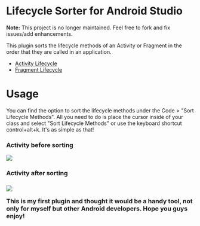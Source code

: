 # Lifecycle Sorter for Android Studio

<b>Note:</b> This project is no longer maintained. Feel free to fork and fix issues/add enhancements.

This plugin sorts the lifecycle methods of an Activity or Fragment in the order that they are called in an application.
  <ul>  
    <li> <a href="https://developer.android.com/reference/android/app/Activity.html#ActivityLifecycle">Activity Lifecycle</a> </li>
    <li> <a href="https://developer.android.com/reference/android/app/Fragment.html#Lifecycle">Fragment Lifecycle</a> </li>
  </ul>

# Usage
<p>You can find the option to sort the lifecycle methods under the Code > "Sort Lifecycle Methods".
All you need to do is place the cursor inside of your class and select "Sort Lifecycle Methods" or use 
the keyboard shortcut control+alt+k. It's as simple as that!</p>

<h3>Activity before sorting</h3>
<img src="http://i.imgur.com/ACAEqD5.png"/>

<h3>Activity after sorting<h3>
<img src="http://i.imgur.com/2wsuGUX.png"/>


<p>This is my first plugin and thought it would be a handy tool, not only for myself but other Android developers. 
Hope you guys enjoy!</p>


